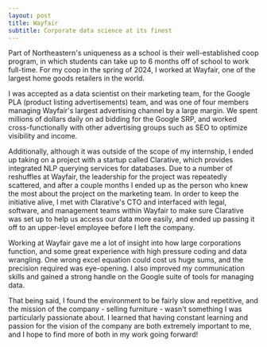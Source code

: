 ```yaml
---
layout: post
title: Wayfair
subtitle: Corporate data science at its finest
---
```

Part of Northeastern's uniqueness as a school is their well-established coop program, in which students can take up to 6 months off of school to work full-time. For my coop in the spring of 2024, I worked at Wayfair, one of the largest home goods retailers in the world. 

I was accepted as a data scientist on their marketing team, for the Google PLA (product listing advertisements) team, and was one of four members managing Wayfair's largest advertising channel by a large margin. We spent millions of dollars daily on ad bidding for the Google SRP, and worked cross-functionally with other advertising groups such as SEO to optimize visibility and income. 

Additionally, although it was outside of the scope of my internship, I ended up taking on a project with a startup called Clarative, which provides integrated NLP querying services for databases. Due to a number of reshuffles at Wayfair, the leadership for the project was repeatedly scattered, and after a couple months I ended up as the person who knew the most about the project on the marketing team. In order to keep the initiative alive, I met with Clarative's CTO and interfaced with legal, software, and management teams within Wayfair to make sure Clarative was set up to help us access our data more easily, and ended up passing it off to an upper-level employee before I left the company. 

Working at Wayfair gave me a lot of insight into how large corporations function, and some great experience with high pressure coding and data wrangling. One wrong excel equation could cost us huge sums, and the precision required was eye-opening. I also improved my communication skills and gained a strong handle on the Google suite of tools for managing data. 

That being said, I found the environment to be fairly slow and repetitive, and the mission of the company - selling furniture - wasn't something I was particularly passionate about. I learned that having constant learning and passion for the vision of the company are both extremely important to me, and I hope to find more of both in my work going forward! 

